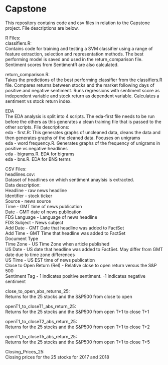 # Capstone

This repository contains code and csv files in relation to the Capstone project. File descriptions are below.

R Files:  
classifiers.R:  
Contains code for training and testing a SVM classifier using a range of feature extraction, selection and representation methods. The best performing model is saved and used in the return_comparison file. Sentiment scores from SentimentR are also calculated.  

return_comparison.R:  
Takes the predictions of the best performing classifier from the classifiers.R file. Compares returns between stocks and the market following days of positive and negative sentiment. Runs regressions with sentiment score as independent variable and stock return as dependent variable. Calculates a sentiment vs stock return index.  

EDA  
The EDA analysis is split into 4 scripts. The eda-first file needs to be run before the others as this generates a clean training file that is passed to the other scripts. File descriptions:    
eda - first.R: This generates graphs of uncleaned data, cleans the data and then generates graphs of the cleaned data. Focuses on unigrams  
eda - word frequency.R. Generates graphs of the frequency of unigrams in positive vs negative headlines  
eda - bigrams.R. EDA for bigrams  
eda - bns.R. EDA for BNS terms  

CSV Files:  
headlines.csv:  
Dataset of headlines on which sentiment anaylsis is extracted.   
Data description:  
Headline - raw news headline  
Identifier - stock ticker  
Source - news source  
Time - GMT time of news publication  
Date - GMT date of news publication  
FDS Language - Language of news headline  
FDS Subject - News subject  
Add Date - GMT Date that headline was added to FactSet  
Add Time - GMT Time that headline was added to FactSet  
Document Type  
Time Zone - US Time Zone when article published  
US Date - US date that headline was added to FactSet. May differ from GMT date due to time zone differences  
US Time - US EST time of news publication  
Close to Open Return (Rel) - Relative close to open return versus the S&P 500  
Sentiment Tag - 1 indicates positive sentiment. -1 indicates negative sentiment  

close_to_open_abs_returns_25:  
Returns for the 25 stocks and the S&P500 from close to open  

openT1_to_closeT1_abs_return_25:  
Returns for the 25 stocks and the S&P500 from open T+1 to close T+1  

openT1_to_closeT2_abs_return_25:  
Returns for the 25 stocks and the S&P500 from open T+1 to close T+2  

openT1_to_closeT5_abs_return_25:  
Returns for the 25 stocks and the S&P500 from open T+1 to close T+5  

Closing_Prices_25:  
Closing prices for the 25 stocks for 2017 and 2018 
